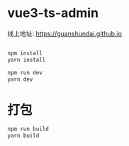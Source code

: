 # vue3-ts-admin

线上地址: <a target="_black">https://guanshundai.github.io</a>

```javascript

npm install
yarn install

npm run dev
yarn dev

```

# 打包

```javascript
npm run build
yarn build
```